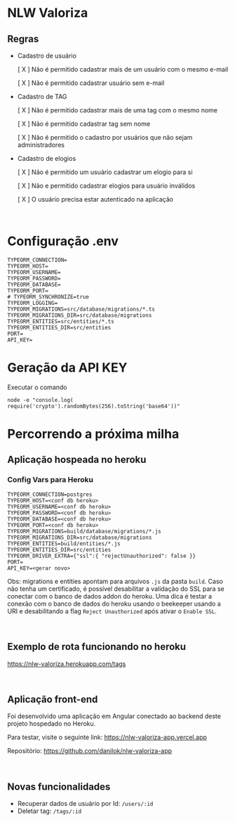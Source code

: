 # NLW Valoriza

## Regras

- Cadastro de usuário

  [ X ] Não é permitido cadastrar mais de um usuário com o mesmo e-mail

  [ X ] Não é permitido cadastrar usuário sem e-mail


- Cadastro de TAG

  [ X ] Não é permitido cadastrar mais de uma tag com o mesmo nome

  [ X ] Não é permitido cadastrar tag sem nome

  [ X ] Não é permitido o cadastro por usuários que não sejam administradores

- Cadastro de elogios

  [ X ] Não é permitido um usuário cadastrar um elogio para si

  [ X ] Não e permitido cadastrar elogios para usuário inválidos

  [ X ] O usuário precisa estar autenticado na aplicação

<br>

# Configuração .env
```
TYPEORM_CONNECTION=
TYPEORM_HOST=
TYPEORM_USERNAME=
TYPEORM_PASSWORD=
TYPEORM_DATABASE=
TYPEORM_PORT=
# TYPEORM_SYNCHRONIZE=true
TYPEORM_LOGGING=
TYPEORM_MIGRATIONS=src/database/migrations/*.ts
TYPEORM_MIGRATIONS_DIR=src/database/migrations
TYPEORM_ENTITIES=src/entities/*.ts
TYPEORM_ENTITIES_DIR=src/entities
PORT=
API_KEY=
```

# Geração da API KEY
Executar o comando
```
node -e "console.log( require('crypto').randomBytes(256).toString('base64'))"
```

# Percorrendo a próxima milha

## Aplicação hospeada no heroku
### Config Vars para Heroku
```
TYPEORM_CONNECTION=postgres
TYPEORM_HOST=<conf db heroku>
TYPEORM_USERNAME=<conf db heroku>
TYPEORM_PASSWORD=<conf db heroku>
TYPEORM_DATABASE=<conf db heroku>
TYPEORM_PORT=<conf db heroku>
TYPEORM_MIGRATIONS=build/database/migrations/*.js
TYPEORM_MIGRATIONS_DIR=src/database/migrations
TYPEORM_ENTITIES=build/entities/*.js
TYPEORM_ENTITIES_DIR=src/entities
TYPEORM_DRIVER_EXTRA={"ssl":{ "rejectUnauthorized": false }}
PORT=
API_KEY=<gerar novo>
```

Obs: migrations e entities apontam para arquivos `.js` da pasta `build`. Caso não tenha um certificado, é possível desabilitar a validação do SSL para se conectar com o banco de dados addon do heroku. Uma dica é testar a conexão com o banco de dados do heroku usando o beekeeper usando a URI e desabilitando a flag `Reject Unauthorized` após ativar o `Enable SSL`.

<br>

## Exemplo de rota funcionando no heroku
https://nlw-valoriza.herokuapp.com/tags

<br>

## Aplicação front-end
Foi desenvolvido uma aplicação em Angular conectado ao backend deste projeto hospedado no Heroku.

Para testar, visite o seguinte link:
https://nlw-valoriza-app.vercel.app

Repositório: https://github.com/danilok/nlw-valoriza-app

<br>

## Novas funcionalidades
- Recuperar dados de usuário por Id: `/users/:id`
- Deletar tag: `/tags/:id`
